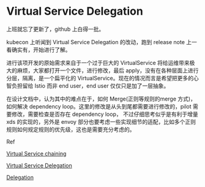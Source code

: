 # Virtual Service Delegation

上班就忘了更新了，github 上白得一批。

kubecon 上听闻到 Virtual Service Delegation 的改动，跑到 release note 上一看确实有，开始进行了解。

进行该项开发的原始需求来自于一个过于巨大的 VirtualService 将给运维带来极大的麻烦，大家都打开一个文件，进行修改，最后 apply，没有在各种层面上进行分层，隔离，是一个扁平化的 VirtualService。现在的情况而言是希望把更多的心智负担留给 Istio 而非 end user，end user 仅仅只是加了一层抽象。

在设计文档中，认为其中的难点在于，如何 Merge(正则等规则的merge 方式)， 如何解决 dependency loop。这里的修改是从头到尾都需要进行修改的，pilot 需要修改，需要检查是否存在 dependency loop， 不过仔细思考似乎是有利于增量 xds 的实现的，另外是 envoy 部分也要考虑一些实现细节的适配，比如多个正则规则如何规定规则的优先级，这也是需要充分考虑的。

Ref

[Virtual Service chaining](https://docs.google.com/document/d/1TzXjvbEqeRKHQ7FonAY_yS1zHa8rVH2DIq4EM5BuDQ4/edit#heading=h.xw1gqgyqs5b)

[Virtual Service Delegation](https://docs.google.com/document/d/1TzXjvbEqeRKHQ7FonAY_yS1zHa8rVH2DIq4EM5BuDQ4/edit#)

[Delegation](https://istio.io/latest/docs/reference/config/networking/virtual-service/#Delegate)